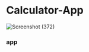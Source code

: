 # Calculator-App

![Screenshot (372)](https://user-images.githubusercontent.com/76706081/103283212-240aa700-4a02-11eb-81ef-a62346c42726.png)
### app
